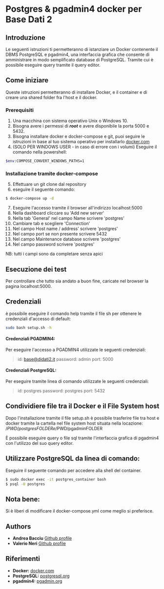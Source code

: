# Postgres & pgadmin4 docker per Base Dati 2 
## Introduzione
Le seguenti istruzioni ti permetteranno di istanziare un Docker contenente il DBMS PostgreSQL e  pgadmin4, una interfaccia grafica che consente di amministrare in modo semplificato database di PostgreSQL. Tramite cui è possibile eseguire query tramite il query editor.

## Come iniziare
Queste istruzioni permetteranno di installare Docker, e il container e di creare una shared folder fra l'host e il docker.

### Prerequisiti
1. Una macchina con sistema operativo Unix o Windows 10.
2. Bisogna avere i permessi di ***root*** e avere disponibile la porta 5000 e 5432.
3. Bisogna installare docker e docker-compose e git, puoi seguire le istruzioni in base al tuo sistema operativo per installarlo  [docker.com](https://www.docker.com/)
4. (SOLO PER WINDOWS USER - in caso di errore con i volumi) Eseguire il comando nella powershell:
```sh
$env:COMPOSE_CONVERT_WINDOWS_PATHS=1
``` 
### Installazione tramite docker-compose
5. Effettuare un git clone dal repository
6. eseguire il seguente comando:
```sh
$ docker-compose up -d 
``` 
7. Eseguire l'accesso tramite il browser all'indirizzo localhost:5000
8. Nella dashboard cliccare su 'Add new server'
9. Nella tab 'General' nel campo Name scrivere 'postgres' 
10. Cambiare tab e scegliere 'Connection'
11. Nel campo Host name / address' scrivere 'postgres'
12. Nel campo port se non presente scrivere 5432
13. Nel campo Maintenance database scrivere 'postgres'
14. Nel campo password scrivere 'postgres'

NB: tutti i campi sono da completare senza apici

## Esecuzione dei test

Per controllare che tutto sia andato a buon fine, caricate nel browser la pagina localhost:5000.

## Credenziali
è possibile eseguire il comando help tramite il file sh per ottenere le credenziali d'accesso di default:
```sh
sudo bash setup.sh -h
``` 
#### Credenziali PGADMIN4:
Per eseguire l'accesso a PGADMIN4 utilizzate le seguenti credenziali:
> id: base@didati2.it
> password: admin
> port: 5000

#### Credenziali PostgreSQL:
Per eseguire tramite linea di comando utilizzate le seguenti credenziali:

> id: postgres
> password: postgres
> port: 5432

## Condividiere file tra il Docker e il File System host
Dopo l'installazione tramite il file setup.sh è possibile trasferire file tra host e docker tramite la cartella nel file system host situata nella locazione: /$PWD/postgresFOLDER e /$PWD/pgadminFOLDER

È possibile eseguire query o file sql tramite l'interfaccia grafica di pgadmin4 con l'utilizzo del suo query editor.


## Utilizzare PostgreSQL da linea di comando:
Eseguire il seguente comando per accedere alla shell del container.
```sh
$ sudo docker exec -it postgres_container bash
$ psql -U postgres
``` 

## Nota bene:
Si è liberi di modificare il docker-compose.yml come meglio si preferisce.
## Authors

* **Andrea Bacciu**  [Github profile](https://github.com/andreabac3)
* **Valerio Neri**   [Github profile](https://github.com/selektion)

## Riferimenti
* **Docker:** [docker.com](https://www.docker.com/)
* **PostgreSQL:**  [postgresql.org](https://www.postgresql.org/)
* **pgadmin4:**  [pgadmin.org](https://www.pgadmin.org/)
